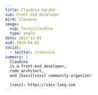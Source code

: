 ```yaml
---
title: Claudina Sarahe
sub: Front-end developer
bird: claudina
image:
  svg: faces/claudina
  type: angle
date: 2013-11-01
end: 2015-04-01
social:
  - twitter: itsmisscs
summary: |
  Claudina
  is a front-end developer,
  code architect,
  and [Sass][sass] community organizer.

  [sass]: https://sass-lang.com
---
```

